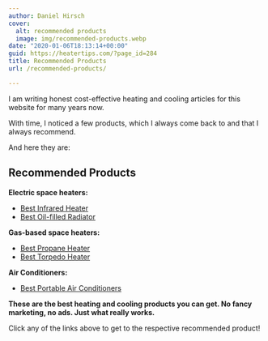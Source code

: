 ```yaml
---
author: Daniel Hirsch
cover:
  alt: recommended products
  image: img/recommended-products.webp
date: "2020-01-06T18:13:14+00:00"
guid: https://heatertips.com/?page_id=284
title: Recommended Products
url: /recommended-products/

---
```

I am writing honest cost-effective heating and cooling articles for this website for many years now.

With time, I noticed a few products, which I always come back to and that I always recommend.

And here they are:

## Recommended Products

**Electric space heaters:**

- [Best Infrared Heater](/recommended-products/best-infrared-heater)
- [Best Oil-filled Radiator](/recommended-products/oil-filled-radiator/)

**Gas-based space heaters:**

- [Best Propane Heater](/recommended-products/propane-heater/)
- [Best Torpedo Heater](/recommended-products/torpedo-heater/)

**Air Conditioners:**

- [Best Portable Air Conditioners](/most-powerful-portable-air-conditioners/)

**These are the best heating and cooling products you can get. No fancy marketing, no ads. Just what really works.**

Click any of the links above to get to the respective recommended product!
